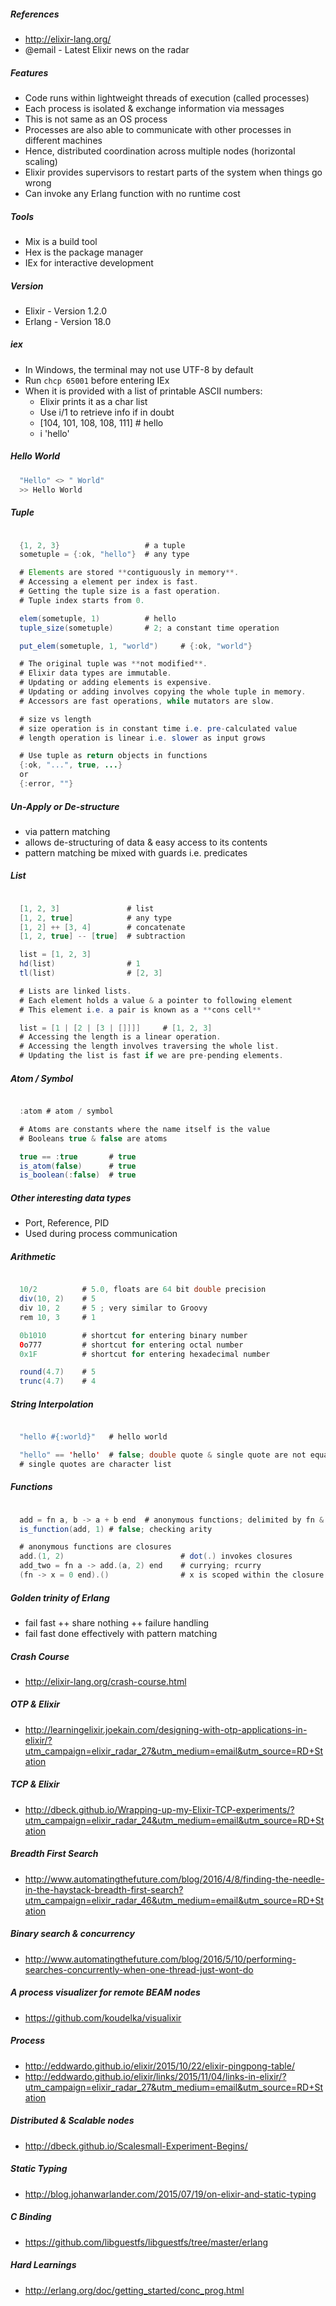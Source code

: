 ##### References
- http://elixir-lang.org/
- @email - Latest Elixir news on the radar

##### Features
- Code runs within lightweight threads of execution (called processes)
- Each process is isolated & exchange information via messages
- This is not same as an OS process
- Processes are also able to communicate with other processes in different machines
- Hence, distributed coordination across multiple nodes (horizontal scaling)
- Elixir provides supervisors to restart parts of the system when things go wrong
- Can invoke any Erlang function with no runtime cost


##### Tools
- Mix is a build tool
- Hex is the package manager
- IEx for interactive development


##### Version
- Elixir - Version 1.2.0
- Erlang - Version 18.0


##### iex
- In Windows, the terminal may not use UTF-8 by default
- Run ```chcp 65001``` before entering IEx
- When it is provided with a list of printable ASCII numbers:
  - Elixir prints it as a char list
  - Use i/1 to retrieve info if in doubt
  - [104, 101, 108, 108, 111]   # hello
  - i 'hello'


##### Hello World
```java
  "Hello" <> " World"
  >> Hello World
```


##### Tuple
```java

  {1, 2, 3}                   # a tuple
  sometuple = {:ok, "hello"}  # any type

  # Elements are stored **contiguously in memory**.
  # Accessing a element per index is fast.
  # Getting the tuple size is a fast operation.
  # Tuple index starts from 0.

  elem(sometuple, 1)          # hello
  tuple_size(sometuple)       # 2; a constant time operation

  put_elem(sometuple, 1, "world")     # {:ok, "world"}

  # The original tuple was **not modified**.
  # Elixir data types are immutable.
  # Updating or adding elements is expensive.
  # Updating or adding involves copying the whole tuple in memory.
  # Accessors are fast operations, while mutators are slow.

  # size vs length
  # size operation is in constant time i.e. pre-calculated value
  # length operation is linear i.e. slower as input grows

  # Use tuple as return objects in functions
  {:ok, "...", true, ...}
  or
  {:error, ""}

```


##### Un-Apply or De-structure
- via pattern matching
- allows de-structuring of data & easy access to its contents
- pattern matching be mixed with guards i.e. predicates


##### List
```java

  [1, 2, 3]               # list
  [1, 2, true]            # any type
  [1, 2] ++ [3, 4]        # concatenate
  [1, 2, true] -- [true]  # subtraction

  list = [1, 2, 3]
  hd(list)                # 1
  tl(list)                # [2, 3]

  # Lists are linked lists.
  # Each element holds a value & a pointer to following element
  # This element i.e. a pair is known as a **cons cell**

  list = [1 | [2 | [3 | []]]]     # [1, 2, 3]
  # Accessing the length is a linear operation.
  # Accessing the length involves traversing the whole list.
  # Updating the list is fast if we are pre-pending elements.

```


##### Atom / Symbol
```java

  :atom # atom / symbol

  # Atoms are constants where the name itself is the value
  # Booleans true & false are atoms

  true == :true       # true
  is_atom(false)      # true
  is_boolean(:false)  # true
```


##### Other interesting data types
- Port, Reference, PID
- Used during process communication


##### Arithmetic
```java

  10/2          # 5.0, floats are 64 bit double precision
  div(10, 2)    # 5
  div 10, 2     # 5 ; very similar to Groovy
  rem 10, 3     # 1

  0b1010        # shortcut for entering binary number
  0o777         # shortcut for entering octal number
  0x1F          # shortcut for entering hexadecimal number

  round(4.7)    # 5
  trunc(4.7)    # 4
```



##### String Interpolation
```java

  "hello #{:world}"   # hello world

  "hello" == 'hello'  # false; double quote & single quote are not equal
  # single quotes are character list

```


##### Functions
```java

  add = fn a, b -> a + b end  # anonymous functions; delimited by fn & end keywords
  is_function(add, 1) # false; checking arity

  # anonymous functions are closures
  add.(1, 2)                          # dot(.) invokes closures
  add_two = fn a -> add.(a, 2) end    # currying; rcurry
  (fn -> x = 0 end).()                # x is scoped within the closure
```


##### Golden trinity of Erlang
- fail fast ++ share nothing ++ failure handling
- fail fast done effectively with pattern matching

##### Crash Course
- http://elixir-lang.org/crash-course.html


##### OTP & Elixir
- http://learningelixir.joekain.com/designing-with-otp-applications-in-elixir/?utm_campaign=elixir_radar_27&utm_medium=email&utm_source=RD+Station

##### TCP & Elixir
- http://dbeck.github.io/Wrapping-up-my-Elixir-TCP-experiments/?utm_campaign=elixir_radar_24&utm_medium=email&utm_source=RD+Station


##### Breadth First Search
- http://www.automatingthefuture.com/blog/2016/4/8/finding-the-needle-in-the-haystack-breadth-first-search?utm_campaign=elixir_radar_46&utm_medium=email&utm_source=RD+Station

##### Binary search & concurrency
- http://www.automatingthefuture.com/blog/2016/5/10/performing-searches-concurrently-when-one-thread-just-wont-do


##### A process visualizer for remote BEAM nodes
- https://github.com/koudelka/visualixir

##### Process
- http://eddwardo.github.io/elixir/2015/10/22/elixir-pingpong-table/
- http://eddwardo.github.io/elixir/links/2015/11/04/links-in-elixir/?utm_campaign=elixir_radar_27&utm_medium=email&utm_source=RD+Station

##### Distributed & Scalable nodes
- http://dbeck.github.io/Scalesmall-Experiment-Begins/

##### Static Typing
- http://blog.johanwarlander.com/2015/07/19/on-elixir-and-static-typing


##### C Binding
- https://github.com/libguestfs/libguestfs/tree/master/erlang

##### Hard Learnings
- http://erlang.org/doc/getting_started/conc_prog.html
